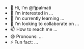 - 👋 Hi, I’m @fjpalmati
- 👀 I’m interested in ...
- 🌱 I’m currently learning ...
- 💞️ I’m looking to collaborate on ...
- 📫 How to reach me ...
- 😄 Pronouns: ...
- ⚡ Fun fact: ...

<!---
fjpalmati/fjpalmati is a ✨ special ✨ repository because its `README.md` (this file) appears on your GitHub profile.
You can click the Preview link to take a look at your changes.
--->
